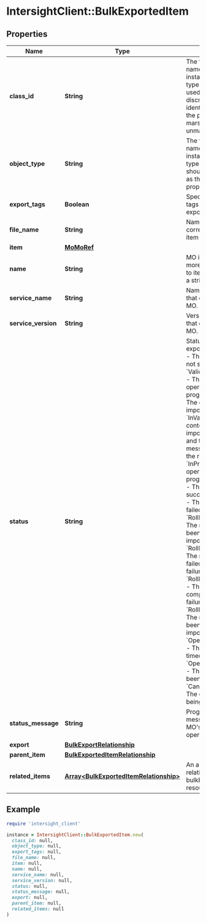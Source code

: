 # IntersightClient::BulkExportedItem

## Properties

| Name | Type | Description | Notes |
| ---- | ---- | ----------- | ----- |
| **class_id** | **String** | The fully-qualified name of the instantiated, concrete type. This property is used as a discriminator to identify the type of the payload when marshaling and unmarshaling data. | [default to &#39;bulk.ExportedItem&#39;] |
| **object_type** | **String** | The fully-qualified name of the instantiated, concrete type. The value should be the same as the &#39;ClassId&#39; property. | [default to &#39;bulk.ExportedItem&#39;] |
| **export_tags** | **Boolean** | Specifies whether tags must be exported for item MO. | [optional][readonly][default to false] |
| **file_name** | **String** | Name of the file corresponding to item MO. | [optional][readonly] |
| **item** | [**MoMoRef**](MoMoRef.md) |  | [optional] |
| **name** | **String** | MO item identity (the moref corresponding to item) expressed as a string. | [optional][readonly] |
| **service_name** | **String** | Name of the service that owns the item MO. | [optional][readonly] |
| **service_version** | **String** | Version of the service that owns the item MO. | [optional][readonly] |
| **status** | **String** | Status of the item&#39;s export operation. * &#x60;&#x60; - The operation has not started. * &#x60;ValidationInProgress&#x60; - The validation operation is in progress. * &#x60;Valid&#x60; - The content to be imported is valid. * &#x60;InValid&#x60; - The content to be imported is not valid and the status message will have the reason. * &#x60;InProgress&#x60; - The operation is in progress. * &#x60;Success&#x60; - The operation has succeeded. * &#x60;Failed&#x60; - The operation has failed. * &#x60;RollBackInitiated&#x60; - The rollback has been inititiated for import failure. * &#x60;RollBackFailed&#x60; - The rollback has failed for import failure. * &#x60;RollbackCompleted&#x60; - The rollback has completed for import failure. * &#x60;RollbackAborted&#x60; - The rollback has been aborted for import failure. * &#x60;OperationTimedOut&#x60; - The operation has timed out. * &#x60;OperationCancelled&#x60; - The operation has been cancelled. * &#x60;CancelInProgress&#x60; - The operation is being cancelled. | [optional][readonly][default to &#39;&#39;] |
| **status_message** | **String** | Progress or error message for the MO&#39;s export operation. | [optional][readonly] |
| **export** | [**BulkExportRelationship**](BulkExportRelationship.md) |  | [optional] |
| **parent_item** | [**BulkExportedItemRelationship**](BulkExportedItemRelationship.md) |  | [optional] |
| **related_items** | [**Array&lt;BulkExportedItemRelationship&gt;**](BulkExportedItemRelationship.md) | An array of relationships to bulkExportedItem resources. | [optional][readonly] |

## Example

```ruby
require 'intersight_client'

instance = IntersightClient::BulkExportedItem.new(
  class_id: null,
  object_type: null,
  export_tags: null,
  file_name: null,
  item: null,
  name: null,
  service_name: null,
  service_version: null,
  status: null,
  status_message: null,
  export: null,
  parent_item: null,
  related_items: null
)
```

